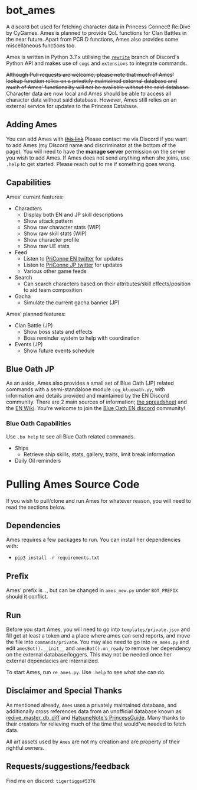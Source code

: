 # bot_ames
A discord bot used for fetching character data in Princess Connect! Re:Dive by CyGames. Ames is planned to provide QoL functions for Clan Battles in the near future. Apart from PCR:D functions, Ames also provides some miscellaneous functions too.

Ames is written in Python 3.7.x utilising the [`rewrite`](https://github.com/Rapptz/discord.py) branch of Discord's Python API and makes use of `cogs` and `extensions` to integrate commands.

~~Although Pull requests are welcome, please note that much of Ames' lookup function relies on a privately maintained external database and much of Ames' functionality will not be available without the said database.~~
Character data are now local and Ames should be able to access all character data without said database. However, Ames still relies on an external service for updates to the Princess Database.

## Adding Ames
You can add Ames with ~~[this link]()~~ Please contact me via Discord if you want to add Ames (my Discord name and discriminator at the bottom of the page). You will need to have the **manage server** permission on the server you wish to add Ames. If Ames does not send anything when she joins, use `.help` to get started. Please reach out to me if something goes wrong.

## Capabilities
Ames' current features:
* Characters
  * Display both EN and JP skill descriptions
  * Show attack pattern
  * Show raw character stats (WIP)
  * Show raw skill stats (WIP)
  * Show character profile
  * Show raw UE stats
* Feed
  * Listen to [PriConne EN twitter](https://twitter.com/priconne_eng) for updates
  * Listen to [PriConne JP twitter](https://twitter.com/priconne_redive) for updates
  * Various other game feeds
* Search
  * Can search characters based on their attributes/skill effects/position to aid team composition
* Gacha
  * Simulate the current gacha banner (JP)

Ames' planned features:
* Clan Battle (JP)
  * Show boss stats and effects
  * Boss reminder system to help with coordination
* Events (JP)
  * Show future events schedule

## Blue Oath JP
As an aside, Ames also provides a small set of Blue Oath (JP) related commands with a semi-standalone module `cog_blueoath.py`, with information and details provided and maintained by the EN Discord community. There are 2 main sources of information; [the spreadsheet](https://docs.google.com/spreadsheets/d/1UrEFf88vjcOFRy7tFOfcedsoobXU7ZTeezFlRFVEo2Q/edit?usp=sharing) and the [EN Wiki](https://blueoath.miraheze.org/wiki/Main_Page). You're welcome to join the [Blue Oath EN discord](https://discord.gg/hzNRN2a) community!

### Blue Oath Capabilities
Use `.bo help` to see all Blue Oath related commands.
* Ships
  * Retrieve ship skills, stats, gallery, traits, limit break information
* Daily Oil reminders

# Pulling Ames Source Code
If you wish to pull/clone and run Ames for whatever reason, you will need to read the sections below.

## Dependencies
Ames requires a few packages to run. You can install her dependencies with:
* `pip3 install -r requirements.txt`

## Prefix
Ames' prefix is `.`,  but can be changed in `ames_new.py` under `BOT_PREFIX` should it conflict.

## Run
Before you start Ames, you will need to go into `templates/private.json` and fill get at least a token and a place where ames can send reports, and move the file into `commands/private`. You may also need to go into `re_ames.py` and edit `amesBot().__init__` and `amesBot().on_ready` to remove her dependency on the external database/loggers. This may not be needed once her external dependacies are internalized.

To start Ames, run `re_ames.py`. Use `.help` to see what she can do. 

## Disclaimer and Special Thanks
As mentioned already, `Ames` uses a privately maintained database, and additionally cross references data from an unofficial database known as [redive_master_db_diff](https://github.com/esterTion/redive_master_db_diff) and [HatsuneNote's PrincessGuide](https://github.com/superk589/PrincessGuide). Many thanks to their creators for relieving much of the time that would've needed to fetch data.

All art assets used by `Ames` are not my creation and are property of their rightful owners.

## Requests/suggestions/feedback
Find me on discord: `tigertiggs#5376`
